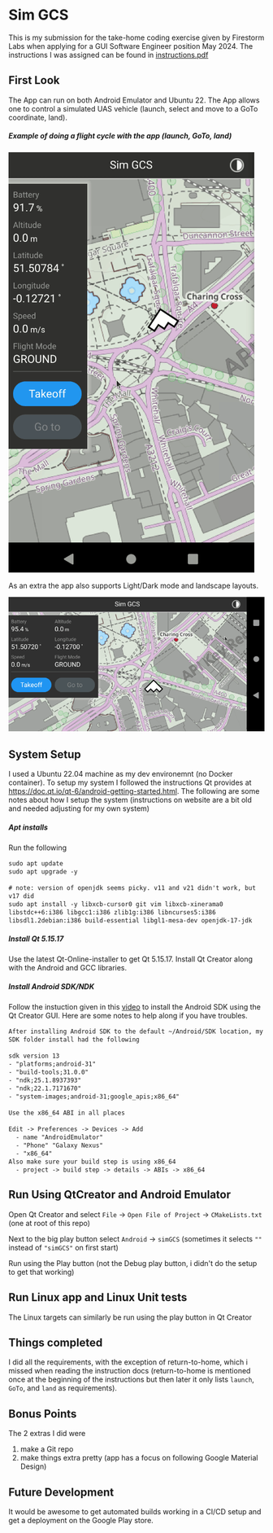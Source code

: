 # Sim GCS
This is my submission for the take-home coding exercise given by Firestorm Labs when applying for a GUI Software Engineer position May 2024. The instructions I was assigned can be found in [instructions.pdf](instructions.pdf)

## First Look

The App can run on both Android Emulator and Ubuntu 22. The App allows one to control a simulated UAS vehicle (launch, select and move to a GoTo coordinate, land). 

##### Example of doing a flight cycle with the app (launch, GoTo, land)
![Demonstration](previewFlightCycle.gif)

As an extra the app also supports Light/Dark mode and landscape layouts.

![Demonstration](previewLightDark.gif)

## System Setup

I used a Ubuntu 22.04 machine as my dev environemnt (no Docker container). To setup my system I followed the instructions Qt provides at https://doc.qt.io/qt-6/android-getting-started.html. The following are some notes about how I setup the system (instructions on website are a bit old and needed adjusting for my own system)

##### Apt installs
Run the following

```
sudo apt update
sudo apt upgrade -y

# note: version of openjdk seems picky. v11 and v21 didn't work, but v17 did
sudo apt install -y libxcb-cursor0 git vim libxcb-xinerama0 libstdc++6:i386 libgcc1:i386 zlib1g:i386 libncurses5:i386 libsdl1.2debian:i386 build-essential libgl1-mesa-dev openjdk-17-jdk
```

##### Install Qt 5.15.17
Use the latest Qt-Online-installer to get Qt 5.15.17. Install Qt Creator along with the Android and GCC libraries.

##### Install Android SDK/NDK

Follow the instuction given in this [video](https://doc.qt.io/qt-6/android-getting-started.html) to install the Android SDK using the Qt Creator GUI. Here are some notes to help along if you have troubles.

    After installing Android SDK to the default ~/Android/SDK location, my SDK folder install had the following

    sdk version 13
    - "platforms;android-31"
    - "build-tools;31.0.0"
    - "ndk;25.1.8937393"
    - "ndk;22.1.7171670"
    - "system-images;android-31;google_apis;x86_64"

    Use the x86_64 ABI in all places 

    Edit -> Preferences -> Devices -> Add
      - name "AndroidEmulator"
      - "Phone" "Galaxy Nexus"
      - "x86_64"
    Also make sure your build step is using x86_64
      - project -> build step -> details -> ABIs -> x86_64

## Run Using QtCreator and Android Emulator

Open Qt Creator and select `File` -> `Open File of Project` -> `CMakeLists.txt` (one at root of this repo)

Next to the big play button select `Android` -> `simGCS` (sometimes it selects `""` instead of `"simGCS"` on first start)

Run using the Play button (not the Debug play button, i didn't do the setup to get that working)

## Run Linux app and Linux Unit tests

The Linux targets can similarly be run using the play button in Qt Creator

## Things completed

I did all the requirements, with the exception of return-to-home, which i missed when reading the instruction docs (return-to-home is mentioned once at the beginning of the instructions but then later it only lists `launch`, `GoTo`, and `land` as requirements).

## Bonus Points

The 2 extras I did were 
1. make a Git repo
2. make things extra pretty (app has a focus on following Google Material Design)

## Future Development

It would be awesome to get automated builds working in a CI/CD setup and get a deployment on the Google Play store.